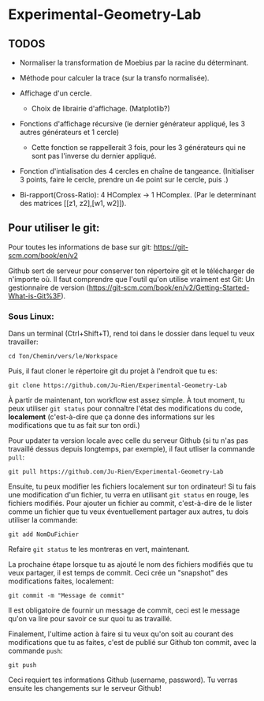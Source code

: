 # Experimental-Geometry-Lab

## TODOS

* Normaliser la transformation de Moebius par la racine du déterminant.
* Méthode pour calculer la trace (sur la transfo normalisée).

* Affichage d'un cercle.
  * Choix de librairie d'affichage. (Matplotlib?)

* Fonctions d'affichage récursive (le dernier générateur appliqué, les 3 autres générateurs et 1 cercle)
  * Cette fonction se rappellerait 3 fois, pour les 3 générateurs qui ne sont pas l'inverse du dernier appliqué. 

* Fonction d'intialisation des 4 cercles en chaîne de tangeance. (Initialiser 3 points, faire le cercle, prendre un 4e point sur le cercle, puis .)

* Bi-rapport(Cross-Ratio): 4 HComplex -> 1 HComplex. (Par le determinant des matrices [[z1, z2],[w1, w2]]).

## Pour utiliser le git:

Pour toutes les informations de base sur git: https://git-scm.com/book/en/v2

Github sert de serveur pour conserver ton répertoire git et le télécharger de n'importe où. Il faut comprendre que l'outil qu'on utilise vraiment est Git: Un gestionnaire de version (https://git-scm.com/book/en/v2/Getting-Started-What-is-Git%3F).

### Sous Linux:
Dans un terminal (Ctrl+Shift+T), rend toi dans le dossier dans lequel tu veux travailler:

```cd Ton/Chemin/vers/le/Workspace```

Puis, il faut cloner le répertoire git du projet à l'endroit que tu es:

```git clone https://github.com/Ju-Rien/Experimental-Geometry-Lab```

À partir de maintenant, ton workflow est assez simple. À tout moment, tu peux utiliser `git status` pour connaître l'état des modifications du code, **localement** (c'est-à-dire que ça donne des informations sur les modifications que tu as fait sur ton ordi.)

Pour updater ta version locale avec celle du serveur Github (si tu n'as pas travaillé dessus depuis longtemps, par exemple), il faut utliser la commande `pull`:

```git pull https://github.com/Ju-Rien/Experimental-Geometry-Lab```

Ensuite, tu peux modifier les fichiers localement sur ton ordinateur! Si tu fais une modification d'un fichier, tu verra en utilisant `git status` en rouge, les fichiers modifiés. Pour ajouter un fichier au commit, c'est-à-dire de le lister comme un fichier que tu veux éventuellement partager aux autres, tu dois utiliser la commande:

```git add NomDuFichier```

Refaire `git status` te les montreras en vert, maintenant.

La prochaine étape lorsque tu as ajouté le nom des fichiers modifiés que tu veux partager, il est temps de commit. Ceci crée un "snapshot" des modifications faites, localement:

```git commit -m "Message de commit"```

Il est obligatoire de fournir un message de commit, ceci est le message qu'on va lire pour savoir ce sur quoi tu as travaillé.

Finalement, l'ultime action à faire si tu veux qu'on soit au courant des modifications que tu as faites, c'est de publié sur Github ton commit, avec la commande `push`:

```git push```

Ceci requiert tes informations Github (username, password). Tu verras ensuite les changements sur le serveur Github!


